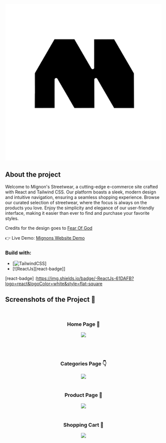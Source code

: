 <div align='center'><img src='src/assets/logo-login.jpg'/></div>

<h2>About the project</h2>

<p>Welcome to Mignon's Streetwear, a cutting-edge e-commerce site crafted with React and Tailwind CSS. Our platform boasts a sleek, modern design and intuitive navigation, ensuring a seamless shopping experience. Browse our curated selection of streetwear, where the focus is always on the products you love. Enjoy the simplicity and elegance of our user-friendly interface, making it easier than ever to find and purchase your favorite styles.</p>

<p>Credits for the design goes to <a href='https://fearofgod.com/'>Fear Of God</a></p>

👉 Live Demo: <a href='https://mignons-streetwear.vercel.app/'>Mignons Website Demo</a>

<h3>Build with:</h3>

-   [![TailwindCSS][tailwindcss-badge]]
-   [![ReactJs][react-badge]]

[tailwindcss-badge]: https://img.shields.io/badge/TailwindCSS-38B2AC?style=for-the-badge&logo=tailwind-css&logoColor=white

[react-badge] :https://img.shields.io/badge/-ReactJs-61DAFB?logo=react&logoColor=white&style=flat-square

<h2>Screenshots of the Project 📸</h2>
<br>
<h3 align='center'>Home Page 🏡</h3>

<div align='center'>
<img src='https://user-images.githubusercontent.com/105128267/213868640-e3421f0a-bb10-4352-82a1-1bda4df821e9.png'/>
</div>

<br><br>
<h3 align='center'>Categories Page 👇</h3>

<div align='center'>
<img src='https://user-images.githubusercontent.com/105128267/213868668-55c03494-0835-43e0-9cb1-429b9a243a65.png'/>

<br>
<br>
<h3 align='center'>Product Page 🎁</h3>

<div align='center'>
<img src='https://user-images.githubusercontent.com/105128267/213868690-5737cead-a56e-4500-88ff-d182426ce072.png'/>

<br>
<br>
<h3 align='center'>Shopping Cart 🛒</h3>

<div align='center'>
<img src='https://user-images.githubusercontent.com/105128267/213868718-6760d6de-9060-406f-816d-f9b317bb0e0c.png'/>
</div>
